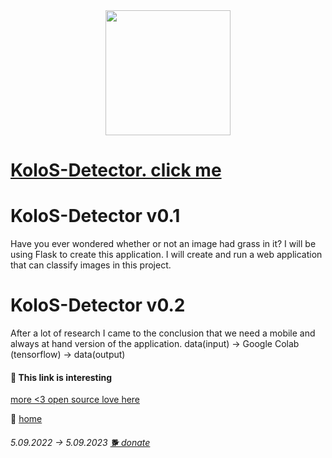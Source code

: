 <div id="header" align="center">
  <img src="https://a1ex-13.github.io/kolos/de.png" width="200"/>
</div>

# [KoloS-Detector. click me ](https://github.com/A1ex-13/KoloS-Detector)

# KoloS-Detector v0.1

Have you ever wondered whether or not an image had grass in it?
I will be using Flask to create this application.
I will create and run a web application that can classify images in this project.

# KoloS-Detector v0.2

After a lot of research
I came to the conclusion that we need a mobile and always at hand version of the application.
data(input) -> Google Colab (tensorflow) -> data(output)

#### 🔗 This link is interesting

[more <3 open source love here](https://aihub.cloud.google.com/)


🚪 [home](https://a1ex-13.github.io)

######  5.09.2022 -> 5.09.2023   [🐕 donate](https://a1ex-13.github.io/me/DOGE.jpg)
